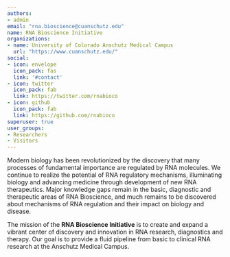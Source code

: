 ```yaml
---
authors:
- admin
email: "rna.bioscience@cuanschutz.edu"
name: RNA Bioscience Initiative
organizations:
- name: University of Colorado Anschutz Medical Campus
  url: "https://www.cuanschutz.edu/"
social:
- icon: envelope
  icon_pack: fas
  link: '#contact'
- icon: twitter
  icon_pack: fab
  link: https://twitter.com/rnabioco
- icon: github
  icon_pack: fab
  link: https://github.com/rnabioco
superuser: true
user_groups:
- Researchers
- Visitors
---
```


Modern biology has been revolutionized by the discovery that many processes of
fundamental importance are regulated by RNA molecules. We continue to realize
the potential of RNA regulatory mechanisms, illuminating biology and advancing
medicine through development of new RNA therapeutics. Major knowledge gaps
remain in the basic, diagnostic and therapeutic areas of RNA Bioscience, and
much remains to be discovered about mechanisms of RNA regulation and their
impact on biology and disease.

The mission of the **RNA Bioscience Initiative** is to create and expand a vibrant
center of discovery and innovation in RNA research, diagnostics and therapy. Our
goal is to provide a fluid pipeline from basic to clinical RNA research at the
Anschutz Medical Campus.

